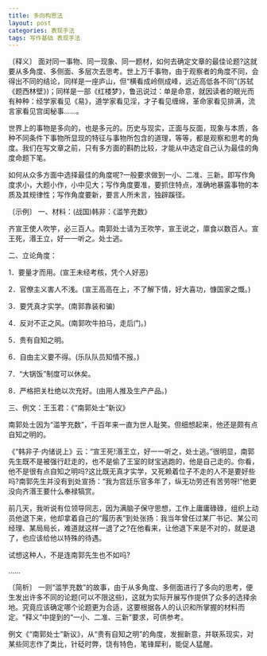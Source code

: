 ```yaml
---
title: 多向构思法
layout: post
categories: 表现手法
tags: 写作基础 表现手法
---
```


〔释义〕 面对同一事物、同一现象、同一题材，如何去确定文章的最佳论题?这就要从多角度、多侧面、多层次去思考。世上万千事物，由于观察者的角度不同，会得出不同的结论，同样是一座庐山，但“横看成岭侧成峰，远近高低各不同”(苏轼《题西林壁》)；同样是一部《红楼梦》，鲁迅说过：单是命意，就因读者的眼光而有种种：经学家看见《易》，道学家看见淫，才子看见缠绵，革命家看见排满，流言家看见宫闺秘事……。

世界上的事物是多向的，也是多元的。历史与现实，正面与反面，现象与本质，各种不同条件下事物所显现的特征与事物所包含的道理，等等，都是观察和思考的角度。我们在写文章之前，只有多方面的斟酌比较，才能从中选定自己认为最佳的角度命题下笔。

如何从众多方面中选择最佳的角度呢?一般要求做到一小、二准、三新。即写作角度求小，大题小作，小中见大；写作角度要准，要抓住特点，准确地暴露事物的本质及其规律性；写作角度要新，要言人所未言，独辟蹊径。

〔示例〕 一、材料：(战国)韩非：《滥竽充数》

齐宣王使人吹竽，必三百人。南郭处士请为王吹竽，宣王说之，廪食以数百人。宣王死，湣王立，好一一听之。处士逃。

二、立论角度：

1．要量才而用。(宣王未经考核，凭个人好恶)

2．官僚主义害人不浅。(宣王高高在上，不了解下情，好大喜功，慷国家之慨。)

3．要凭真才实学。(南郭靠装和骗)

4．反对不正之风。(南郭吹牛拍马，走后门。)

5．贵有自知之明。

6．自由主义要不得。(乐队队员知情不报。)

7．“大锅饭”制度可以休矣。

8．严格把关杜绝以次充好。(由用人推及生产产品。)

三、例文：王玉君：《“南郭处士”新议》

南郭处士因为“滥竽充数”，千百年来一直为世人耻笑。但细想起来，他还是颇有点自知之明的。

《“韩非子·内储说上》云：“宣王死!湣王立，好一一听之，处士逃。”很明显，南郭先生既不是被强行赶走的，也不是偷了王室的财宝逃跑的，他是自己走的。你看，他不是很有点自知之明吗?这比既无真才实学，又死赖着位子不走的人不是要好些吗?南郭先生并没有到处宣扬：“我为宫廷乐官多年了，纵无功劳还有苦劳呀!”他更没向齐湣王要什么奉禄犒赏。

前几天，我听说有位领导同志，因为满脑子保守思想，工作上庸庸碌碌，组织上动员他退下来，他却拿着自己的“履历表”到处张扬：我当年曾任过某厂书记、某公司经理、某局局长，难道就这样一退了之?在他看来，让他退下来是不对的，就是退了，也应该给他以特殊的待遇。

试想这种人，不是连南郭先生也不如吗?

……

〔简析〕 一则“滥竽充数”的故事，由于从多角度、多侧面进行了多向的思考，便生发出许多不同的论题(可以不限这些)，这就为实际开展写作提供了众多的选择余地。究竟应该确定哪个论题更为合适，这要根据各人的认识和所掌握的材料而定。“释义”中提到的“一小、二准、三新”要求，可供参考。

例文《“南郭处士”新议》，从“贵有自知之明”的角度，发掘新意，并联系现实，对某些同志作了类比，针砭时弊，饶有特色，笔锋犀利，能促人猛醒。 
